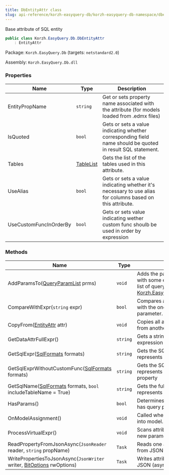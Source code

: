 ```yaml
---
title: DbEntityAttr class
slug: api-reference/korzh-easyquery-db/korzh-easyquery-db-namespace/dbentityattr-class
---
```

Base attribute of SQL entity
```csharp
public class Korzh.EasyQuery.Db.DbEntityAttr
    : EntityAttr

```
Package: `Korzh.EasyQuery.Db` (targets: `netstandard2.0`)

Assembly: `Korzh.EasyQuery.Db.dll`

### Properties

| Name | Type | Description | 
| --- | --- | --- | 
| EntityPropName | `string` | Get or sets property name associated with the attribute (for models loaded from .edmx files) | 
| IsQuoted | `bool` | Gets or sets a value indicating whether corresponding field name should be quoted in result SQL statement. | 
| Tables | [TableList](api-reference/korzh-easyquery-db/korzh-easyquery-db-namespace/tablelist-class) | Gets the list of the tables used in this attribute. | 
| UseAlias | `bool` | Gets or sets a value indicating whether it's necessary to use alias for columns based on this attribute. | 
| UseCustomFuncInOrderBy | `bool` | Gets or sets value indicating wether custom func shoulb be used in order by expression | 


### Methods

| Name | Type | Description | 
| --- | --- | --- | 
| AddParamsTo([QueryParamList](api-reference/korzh-easyquery/korzh-easyquery-namespace/queryparamlist-class) prms) | `void` | Adds the parameters associated with some entity attribute into the list of query parameters (see [Korzh.EasyQuery.QueryParamList](api-reference/korzh-easyquery/korzh-easyquery-namespace/queryparamlist-class). | 
| CompareWithExpr(`string` expr) | `bool` | Compares attribute's expression with the one passed in the parameter. | 
| CopyFrom([EntityAttr](api-reference/korzh-easyquery/korzh-easyquery-namespace/entityattr-class) attr) | `void` | Copies all attribute's properties from another entity attribute | 
| GetDataAttrFullExpr() | `string` | Gets a string that represents full expression of EntityAttr instance. | 
| GetSqlExpr([SqlFormats](api-reference/korzh-easyquery-db/korzh-easyquery-db-namespace/sqlformats-class) formats) | `string` | Gets the SQL expression which represents the attribute. Calls <see cref="M:Korzh.EasyQuery.Db.DbEntityAttr.GetSqlExprWithoutCustomFunc(Korzh.EasyQuery.Db.SqlFormats)"></see> | 
| GetSqlExprWithoutCustomFunc([SqlFormats](api-reference/korzh-easyquery-db/korzh-easyquery-db-namespace/sqlformats-class) formats) | `string` | Gets the SQL expression which represents the attribute ignoring <see cref="P:Korzh.EasyQuery.EntityAttr.CustomFunc"></see> property | 
| GetSqlName([SqlFormats](api-reference/korzh-easyquery-db/korzh-easyquery-db-namespace/sqlformats-class) formats, `bool` includeTableName = True) | `string` | Gets the full SQL name which represents the attribute. | 
| HasParams() | `bool` | Determines whether this attribute has query parameters. | 
| OnModelAssignment() | `void` | Called when attribute is inserted into model. | 
| ProcessVirtualExpr() | `void` | Scans attribute's expression for new parameters, tables, etc | 
| ReadPropertyFromJsonAsync(`JsonReader` reader, `string` propName) | `Task` | Reads one attribute's property from JSON (asynchronous way). | 
| WritePropertiesToJsonAsync(`JsonWriter` writer, [BitOptions](api-reference/easydata-core/easydata-namespace/bitoptions-class) rwOptions) | `Task` | Writes attribute's properties to JSON (asynchronous way). |